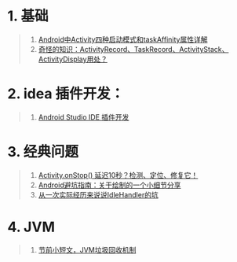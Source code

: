 # 1. 基础
>1. [Android中Activity四种启动模式和taskAffinity属性详解](https://blog.csdn.net/zhangjg_blog/article/details/10923643)
>2. [奇怪的知识：ActivityRecord、TaskRecord、ActivityStack、ActivityDisplay用处？](https://mp.weixin.qq.com/s/wRy216rcr0Ibu21zLNjSjQ)


# 2. idea 插件开发：
>1. [Android Studio IDE 插件开发](https://zhuanlan.zhihu.com/p/422548055)
>

# 3. 经典问题
>1.  [Activity.onStop() 延迟10秒？检测、定位、修复它！](https://juejin.cn/post/7118901913793331207)
>2. [Android避坑指南：关于绘制的一个小细节分享](https://mp.weixin.qq.com/s/rJbeVrlGG0BTOx0sOymI4Q)
>3. [从一次实际经历来说说IdleHandler的坑](https://juejin.cn/post/6936440588635996173)

# 4. JVM
> 1. [节前小短文，JVM垃圾回收机制](https://mp.weixin.qq.com/s/gTOOWoMGR3OV6YiVwAyiyQ)
